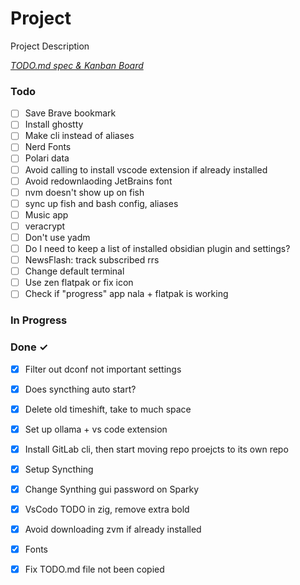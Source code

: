 # Project

Project Description

<em>[TODO.md spec & Kanban Board](https://bit.ly/3fCwKfM)</em>

### Todo

- [ ] Save Brave bookmark  
- [ ] Install ghostty  
- [ ] Make cli instead of aliases  
- [ ] Nerd Fonts  
- [ ] Polari data  
- [ ] Avoid calling to install vscode extension if already installed  
- [ ] Avoid redownlaoding JetBrains font  
- [ ] nvm doesn't show up on fish  
- [ ] sync up fish and bash config, aliases  
- [ ] Music app  
- [ ] veracrypt  
- [ ] Don't use yadm  
- [ ] Do I need to keep a list of installed obsidian plugin and settings?  
- [ ] NewsFlash: track subscribed rrs  
- [ ] Change default terminal  
- [ ] Use zen flatpak or fix icon  
- [ ] Check if "progress" app nala + flatpak is working  

### In Progress


### Done ✓

- [x] Filter out dconf not important settings  
- [x] Does syncthing auto start?  
- [x] Delete old timeshift, take to much space  
- [x] Set up ollama + vs code extension  
- [x] Install GitLab cli, then start moving repo proejcts to its own repo  
- [x] Setup Syncthing  
- [x] Change Synthing gui password on Sparky  
- [x] VsCodo TODO in zig, remove extra bold  
- [x] Avoid downloading zvm if already installed  
- [x] Fonts  
- [x] Fix TODO.md file not been copied  

